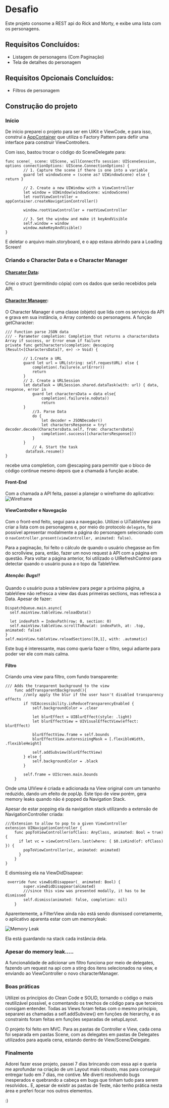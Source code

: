 # Desafio

Este projeto consome a REST api do Rick and Morty, e exibe uma lista com os personagens. 

## Requisitos Concluídos:
- Listagem de personagens (Com Paginação)
- Tela de detalhes do personagem

## Requisitos Opcionais Concluídos:
- Filtros de personagem

## Construção do projeto

### Início
De início preparei o projeto para ser em UiKit e ViewCode, e para isso, construí a [AppContainer](https://github.com/julianaprado/Desafio-Junior/blob/17ecda5d35a806b9c4f4712815940f71b86f8750/DesafioJunior/Main/AppContainer.swift) que utiliza o Factory Pattern para defiir uma interface para construir ViewControllers.

Com isso, bastou trocar o código do SceneDelegate para:

```
func scene(_ scene: UIScene, willConnectTo session: UISceneSession, options connectionOptions: UIScene.ConnectionOptions) {
        // 1. Capture the scene if there is one into a variable
        guard let windowScene = (scene as? UIWindowScene) else { return }
        
        // 2. Create a new UIWindow with a ViewController
        let window = UIWindow(windowScene: windowScene)
        let rootViewController = appContainer.createNavigationController()
        
        window.rootViewController = rootViewController
        
        // 3. Set the window and make it keyAndVisible
        self.window = window
        window.makeKeyAndVisible()
}
```

E deletar o arquivo main.storyboard, e o app estava abrindo para a Loading Screen!


### Criando o Character Data e o Character Manager

#### [Charcater Data](https://github.com/julianaprado/Desafio-Junior/blob/3e8676e4082c8c7d3eb2fd5cda20a4d2b774c384/DesafioJunior/Model/CharactersData.swift):

Criei o struct (permitindo cópia) com os dados que serão recebidos pela API.

#### [Character Manager](https://github.com/julianaprado/Desafio-Junior/blob/3e8676e4082c8c7d3eb2fd5cda20a4d2b774c384/DesafioJunior/Model/CharactersManager.swift):

O Character Manager é uma classe (objeto) que lida com os serviços da API e grava em sua instância, o Array contendo os personagens. A função getCharacter:

```
/// Function parse JSON data
/// - Parameter completion: Completion that returns a charactersData Array if success, or Error enum if failure
private func getCharacters(completion: @escaping (Result<[CharactersData]?, e>) -> Void) {
        
        // 1.Create a URL
        guard let url = URL(string: self.requestURL) else {
            completion(.failure(e.urlError))
            return
        }
        // 2. Create a URLSession
        let dataTask = URLSession.shared.dataTask(with: url) { data, response, error in
            guard let charactersData = data else{
                completion(.failure(e.noData))
                return
        }
            //3. Parse Data
            do {
                let decoder = JSONDecoder()
                let charactersResponse = try! decoder.decode(CharactersData.self, from: charactersData)
                completion(.success([charactersResponse]))
            }
        }
            // 4. Start the task
         dataTask.resume()
}
```

recebe uma completion, com @escaping para permitir que o bloco de código continue mesmo depois que a chamada à função acabe.

#### Front-End

Com a chamada a API feita, passei a planejar o wireframe do aplicativo:
![Wireframe](https://github.com/julianaprado/Desafio-Junior/blob/dc20398f1188900e2826646fc1042ffddee7f36f/Imagens/Wireframe.png)

#### ViewController e Navegação

Com o front-end feito, segui para a navegação. Utilizei o UiTableView para criar a lista com os personagens e, por meio do protocolo `delegate`, foi possível apresentar modalmente a página do personagem selecionado com o `navController.present(viewController, animated: false)`.

Para a paginação, foi feito o cálculo de quando o usuário chegasse ao fim do scrollview, para, então, fazer um novo request à API com a página em questão. Para voltar a página anterior, foi utilizado o UIRefreshControl para detectar quando o usuário puxa a o topo da TableView.

##### Atenção: Bugs!!

Quando o usuário puxa a tableview para pegar a próxima página, a tableView não refresca a view das duas primeiras sections, mas refresca a Data.
Apesar de fazer:
```
DispatchQueue.main.async{
  self.mainView.tableView.reloadData()
            
  let indexPath = IndexPath(row: 0, section: 0)
  self.mainView.tableView.scrollToRow(at: indexPath, at: .top, animated: false)
}
self.mainView.tableView.reloadSections([0,1], with: .automatic)
```
Este bug é interessante, mas como queria fazer o filtro, segui adiante para poder ver ele com mais calma.

#### Filtro

Criando uma view para filtro, com fundo transparente:

```
/// Adds the tranparent background to the view
    func addTransparentBackground(){
        //only apply the blur if the user hasn't disabled transparency effects
        if !UIAccessibility.isReduceTransparencyEnabled {
            self.backgroundColor = .clear

            let blurEffect = UIBlurEffect(style: .light)
            let blurEffectView = UIVisualEffectView(effect: blurEffect)

            blurEffectView.frame = self.bounds
            blurEffectView.autoresizingMask = [.flexibleWidth, .flexibleHeight]

            self.addSubview(blurEffectView)
        } else {
            self.backgroundColor = .black
        }

        self.frame = UIScreen.main.bounds
    }
```

Onde uma UIView é criada e adicionada na View original com um tamanho reduzido, dando um efeito de popUp.
Este tipo de view porém, gera memory leaks quando não é popped da Navigation Stack.

Apesar de estar popping ela da navigation stack utilizando a extensão de NavigationController criada:

```
///Extension to allow to pop to a given ViewController
extension UINavigationController {
    func popToViewController(ofClass: AnyClass, animated: Bool = true) {
      if let vc = viewControllers.last(where: { $0.isKind(of: ofClass) }) {
        popToViewController(vc, animated: animated)
      }
    }
}
```
E dismissing ela na ViewDidDisapear:

```
 override func viewDidDisappear(_ animated: Bool) {
        super.viewDidDisappear(animated)
        ///since this view was presented modally, it has to be dismissed
        self.dismiss(animated: false, completion: nil)
    }

```
Aparentemente, a FilterView ainda não está sendo dismissed corretamente, o aplicativo aparenta estar com um memoryleak:

![Memory Leak](https://github.com/julianaprado/Desafio-Junior/blob/c23beaf421394a2382b8ede1e845e065c2598b93/Imagens/memoryleak.png)

Ela está guardando na stack cada instância dela.

### Apesar do memory leak.....

A funcionalidade de adicionar um filtro funciona por meio de delegates, fazendo um request na api com a sting dos itens selecionados na view, e enviando ao ViewController o novo characterManager.

### Boas práticas

Utilizei os princípios do Clean Code e SOLID, tornando o código o mais reutilizável possível, e comentando os trechos de código para que terceiros consigam entender. Todas as Views foram feitas com o mesmo princípio, separarei as chamadas a self.addSubview() em funções de hierarchy, e as constraints foram feitas em funções separadas de setupLayout.

O projeto foi feito em MVC.
Para as pastas de Controller e View, cada cena foi separada em pastas Scene, com as delegates em pastas de Delegates utilizados para aquela cena, estando dentro de View/Scene/Delegate.

### Finalmente

Adorei fazer esse projeto, passei 7 dias brincando com essa api e queria me aprofundar na criação de um Layout mais robusto, mas para conseguir entregar tudo em 7 dias, me contive. Me diverti resolvendo bugs inesperados e quebrando a cabeça em bugs que tinham tudo para serem resolvidos..
E, apesar de existir as pastas de Teste, não tenho prática nesta área e preferi focar nos outros elementos.

:) 
